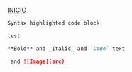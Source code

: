 [INICIO](http://ProgCompEAFIT.github.io)


```markdown
Syntax highlighted code block

test

**Bold** and _Italic_ and `Code` text

 and ![Image](src)
```
